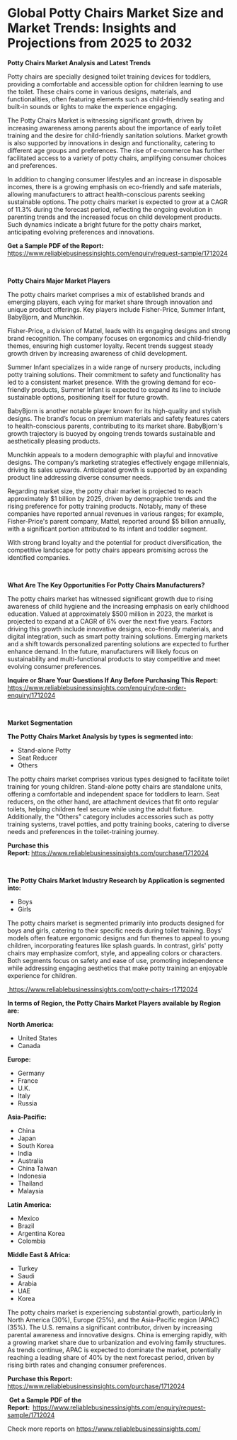 <p><h1>Global Potty Chairs Market Size and Market Trends: Insights and Projections from 2025 to 2032</h1></p><p><strong>Potty Chairs Market Analysis and Latest Trends</strong></p>
<p><p>Potty chairs are specially designed toilet training devices for toddlers, providing a comfortable and accessible option for children learning to use the toilet. These chairs come in various designs, materials, and functionalities, often featuring elements such as child-friendly seating and built-in sounds or lights to make the experience engaging. </p><p>The Potty Chairs Market is witnessing significant growth, driven by increasing awareness among parents about the importance of early toilet training and the desire for child-friendly sanitation solutions. Market growth is also supported by innovations in design and functionality, catering to different age groups and preferences. The rise of e-commerce has further facilitated access to a variety of potty chairs, amplifying consumer choices and preferences.</p><p>In addition to changing consumer lifestyles and an increase in disposable incomes, there is a growing emphasis on eco-friendly and safe materials, allowing manufacturers to attract health-conscious parents seeking sustainable options. The potty chairs market is expected to grow at a CAGR of 11.3% during the forecast period, reflecting the ongoing evolution in parenting trends and the increased focus on child development products. Such dynamics indicate a bright future for the potty chairs market, anticipating evolving preferences and innovations.</p></p>
<p><strong>Get a Sample PDF of the Report:&nbsp;</strong> <a href="https://www.reliablebusinessinsights.com/enquiry/request-sample/1712024?utm_campaign=2199&utm_medium=2&utm_source=Github&utm_content=ia&utm_term=07022025&utm_id=potty-chairs">https://www.reliablebusinessinsights.com/enquiry/request-sample/1712024</a></p>
<p>&nbsp;</p>
<p><strong>Potty Chairs Major Market Players</strong></p>
<p><p>The potty chairs market comprises a mix of established brands and emerging players, each vying for market share through innovation and unique product offerings. Key players include Fisher-Price, Summer Infant, BabyBjorn, and Munchkin.</p><p>Fisher-Price, a division of Mattel, leads with its engaging designs and strong brand recognition. The company focuses on ergonomics and child-friendly themes, ensuring high customer loyalty. Recent trends suggest steady growth driven by increasing awareness of child development.</p><p>Summer Infant specializes in a wide range of nursery products, including potty training solutions. Their commitment to safety and functionality has led to a consistent market presence. With the growing demand for eco-friendly products, Summer Infant is expected to expand its line to include sustainable options, positioning itself for future growth.</p><p>BabyBjorn is another notable player known for its high-quality and stylish designs. The brand’s focus on premium materials and safety features caters to health-conscious parents, contributing to its market share. BabyBjorn's growth trajectory is buoyed by ongoing trends towards sustainable and aesthetically pleasing products.</p><p>Munchkin appeals to a modern demographic with playful and innovative designs. The company’s marketing strategies effectively engage millennials, driving its sales upwards. Anticipated growth is supported by an expanding product line addressing diverse consumer needs.</p><p>Regarding market size, the potty chair market is projected to reach approximately $1 billion by 2025, driven by demographic trends and the rising preference for potty training products. Notably, many of these companies have reported annual revenues in various ranges; for example, Fisher-Price's parent company, Mattel, reported around $5 billion annually, with a significant portion attributed to its infant and toddler segment. </p><p>With strong brand loyalty and the potential for product diversification, the competitive landscape for potty chairs appears promising across the identified companies.</p></p>
<p>&nbsp;</p>
<p><strong>What Are The Key Opportunities For Potty Chairs Manufacturers?</strong></p>
<p><p>The potty chairs market has witnessed significant growth due to rising awareness of child hygiene and the increasing emphasis on early childhood education. Valued at approximately $500 million in 2023, the market is projected to expand at a CAGR of 6% over the next five years. Factors driving this growth include innovative designs, eco-friendly materials, and digital integration, such as smart potty training solutions. Emerging markets and a shift towards personalized parenting solutions are expected to further enhance demand. In the future, manufacturers will likely focus on sustainability and multi-functional products to stay competitive and meet evolving consumer preferences.</p></p>
<p><strong>Inquire or Share Your Questions If Any Before Purchasing This Report:</strong> <a href="https://www.reliablebusinessinsights.com/enquiry/pre-order-enquiry/1712024?utm_campaign=2199&utm_medium=2&utm_source=Github&utm_content=ia&utm_term=07022025&utm_id=potty-chairs">https://www.reliablebusinessinsights.com/enquiry/pre-order-enquiry/1712024</a></p>
<p>&nbsp;</p>
<p><strong>Market Segmentation</strong></p>
<p><strong>The Potty Chairs Market Analysis by types is segmented into:</strong></p>
<p><ul><li>Stand-alone Potty</li><li>Seat Reducer</li><li>Others</li></ul></p>
<p><p>The potty chairs market comprises various types designed to facilitate toilet training for young children. Stand-alone potty chairs are standalone units, offering a comfortable and independent space for toddlers to learn. Seat reducers, on the other hand, are attachment devices that fit onto regular toilets, helping children feel secure while using the adult fixture. Additionally, the "Others" category includes accessories such as potty training systems, travel potties, and potty training books, catering to diverse needs and preferences in the toilet-training journey.</p></p>
<p><strong>Purchase this Report:&nbsp;</strong><a href="https://www.reliablebusinessinsights.com/purchase/1712024?utm_campaign=2199&utm_medium=2&utm_source=Github&utm_content=ia&utm_term=07022025&utm_id=potty-chairs">https://www.reliablebusinessinsights.com/purchase/1712024</a></p>
<p>&nbsp;</p>
<p><strong>The Potty Chairs Market Industry Research by Application is segmented into:</strong></p>
<p><ul><li>Boys</li><li>Girls</li></ul></p>
<p><p>The potty chairs market is segmented primarily into products designed for boys and girls, catering to their specific needs during toilet training. Boys' models often feature ergonomic designs and fun themes to appeal to young children, incorporating features like splash guards. In contrast, girls' potty chairs may emphasize comfort, style, and appealing colors or characters. Both segments focus on safety and ease of use, promoting independence while addressing engaging aesthetics that make potty training an enjoyable experience for children.</p></p>
<p><a href="https://www.reliablebusinessinsights.com/potty-chairs-r1712024?utm_campaign=2199&utm_medium=2&utm_source=Github&utm_content=ia&utm_term=07022025&utm_id=potty-chairs">&nbsp;https://www.reliablebusinessinsights.com/potty-chairs-r1712024</a></p>
<p><strong>In terms of Region, the Potty Chairs Market Players available by Region are:</strong></p>
<p>
    <p> <strong> North America: </strong>
        <ul>
            <li>United States</li>
            <li>Canada</li>
        </ul>
        </p> 
    <p> <strong> Europe: </strong>
        <ul>
            <li>Germany</li>
            <li>France</li>
            <li>U.K.</li>
            <li>Italy</li>
            <li>Russia</li>
        </ul>
        </p> 
    <p> <strong> Asia-Pacific: </strong>
        <ul>
            <li>China</li>
            <li>Japan</li>
            <li>South Korea</li>
            <li>India</li>
            <li>Australia</li>
            <li>China Taiwan</li>
            <li>Indonesia</li>
            <li>Thailand</li>
            <li>Malaysia</li>
        </ul>
        </p> 
    <p> <strong> Latin America: </strong>
        <ul>
            <li>Mexico</li>
            <li>Brazil</li>
            <li>Argentina Korea</li>
            <li>Colombia</li>
        </ul>
        </p> 
    <p> <strong> Middle East & Africa: </strong>
        <ul>
            <li>Turkey</li>
            <li>Saudi</li>
            <li>Arabia</li>
            <li>UAE</li>
            <li>Korea</li>
        </ul>
    </p>
    </p>
<p><p>The potty chairs market is experiencing substantial growth, particularly in North America (30%), Europe (25%), and the Asia-Pacific region (APAC) (35%). The U.S. remains a significant contributor, driven by increasing parental awareness and innovative designs. China is emerging rapidly, with a growing market share due to urbanization and evolving family structures. As trends continue, APAC is expected to dominate the market, potentially reaching a leading share of 40% by the next forecast period, driven by rising birth rates and changing consumer preferences.</p></p>
<p><strong>Purchase this Report: </strong><a href="https://www.reliablebusinessinsights.com/purchase/1712024?utm_campaign=2199&utm_medium=2&utm_source=Github&utm_content=ia&utm_term=07022025&utm_id=potty-chairs">https://www.reliablebusinessinsights.com/purchase/1712024</a></p>
<p>&nbsp;<strong>Get a Sample PDF of the Report:&nbsp;&nbsp;</strong><a href="https://www.reliablebusinessinsights.com/enquiry/request-sample/1712024?utm_campaign=2199&utm_medium=2&utm_source=Github&utm_content=ia&utm_term=07022025&utm_id=potty-chairs">https://www.reliablebusinessinsights.com/enquiry/request-sample/1712024</a></p>
<p><strong></strong></p>
<p>Check more reports on <a href="https://www.reliablebusinessinsights.com/?utm_campaign=2199&utm_medium=2&utm_source=Github&utm_content=ia&utm_term=07022025&utm_id=potty-chairs">https://www.reliablebusinessinsights.com/</a></p>